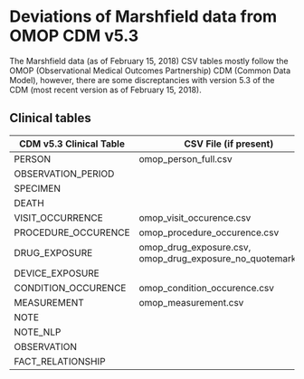Deviations of Marshfield data from OMOP CDM v5.3
================================================

The Marshfield data (as of February 15, 2018) CSV tables mostly follow the OMOP (Observational Medical Outcomes Partnership) CDM (Common Data Model), however, there are some discreptancies with version 5.3 of the CDM (most recent version as of February 15, 2018).

Clinical tables
---------------

| CDM v5.3 Clinical Table | CSV File (if present)
|-------------------------|-----------------------
| PERSON                  | omop_person_full.csv
| OBSERVATION_PERIOD      | 
| SPECIMEN                |
| DEATH                   |
| VISIT_OCCURRENCE        | omop_visit_occurence.csv
| PROCEDURE_OCCURENCE     | omop_procedure_occurence.csv
| DRUG_EXPOSURE           | omop_drug_exposure.csv, omop_drug_exposure_no_quotemarks.csv
| DEVICE_EXPOSURE         |
| CONDITION_OCCURENCE     | omop_condition_occurence.csv
| MEASUREMENT             | omop_measurement.csv
| NOTE                    |
| NOTE_NLP                |
| OBSERVATION             |
| FACT_RELATIONSHIP       |
